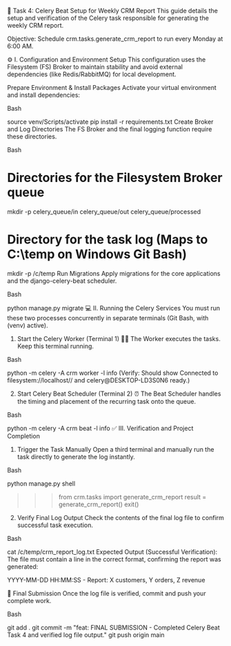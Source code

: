 🚀 Task 4: Celery Beat Setup for Weekly CRM Report
This guide details the setup and verification of the Celery task responsible for generating the weekly CRM report.

Objective: Schedule crm.tasks.generate_crm_report to run every Monday at 6:00 AM.

⚙️ I. Configuration and Environment Setup
This configuration uses the Filesystem (FS) Broker to maintain stability and avoid external dependencies (like Redis/RabbitMQ) for local development.

Prepare Environment & Install Packages Activate your virtual environment and install dependencies:

Bash

source venv/Scripts/activate
pip install -r requirements.txt
Create Broker and Log Directories The FS Broker and the final logging function require these directories.

Bash

# Directories for the Filesystem Broker queue
mkdir -p celery_queue/in celery_queue/out celery_queue/processed

# Directory for the task log (Maps to C:\temp on Windows Git Bash)
mkdir -p /c/temp 
Run Migrations Apply migrations for the core applications and the django-celery-beat scheduler.

Bash

python manage.py migrate
💻 II. Running the Celery Services
You must run these two processes concurrently in separate terminals (Git Bash, with (venv) active).

1. Start the Celery Worker (Terminal 1) 🧑‍💻
The Worker executes the tasks. Keep this terminal running.

Bash

python -m celery -A crm worker -l info
(Verify: Should show Connected to filesystem://localhost// and celery@DESKTOP-LD3S0N6 ready.)

2. Start Celery Beat Scheduler (Terminal 2) ⏰
The Beat Scheduler handles the timing and placement of the recurring task onto the queue.

Bash

python -m celery -A crm beat -l info
✅ III. Verification and Project Completion
1. Trigger the Task Manually
Open a third terminal and manually run the task directly to generate the log instantly.

Bash

python manage.py shell
>>> from crm.tasks import generate_crm_report
>>> result = generate_crm_report()
>>> exit()
2. Verify Final Log Output
Check the contents of the final log file to confirm successful task execution.

Bash

cat /c/temp/crm_report_log.txt
Expected Output (Successful Verification): The file must contain a line in the correct format, confirming the report was generated:

YYYY-MM-DD HH:MM:SS - Report: X customers, Y orders, Z revenue

💾 Final Submission
Once the log file is verified, commit and push your complete work.

Bash

git add . 
git commit -m "feat: FINAL SUBMISSION - Completed Celery Beat Task 4 and verified log file output."
git push origin main
